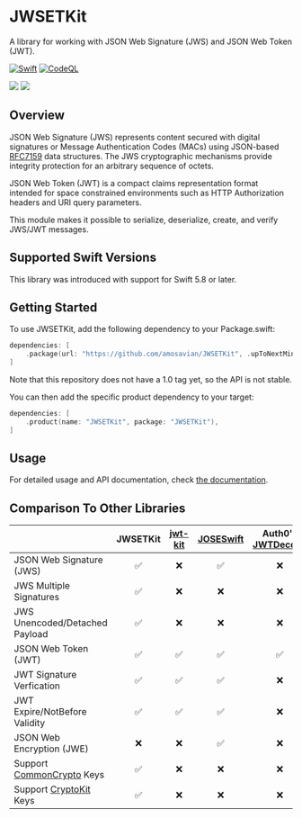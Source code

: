 # JWSETKit

A library for working with JSON Web Signature (JWS) and JSON Web Token (JWT).

[![Swift](https://github.com/amosavian/JWSETKit/actions/workflows/swift.yml/badge.svg)](https://github.com/amosavian/JWSETKit/actions/workflows/swift.yml)
[![CodeQL](https://github.com/amosavian/JWSETKit/actions/workflows/codeql.yml/badge.svg)](https://github.com/amosavian/JWSETKit/actions/workflows/codeql.yml)

[![](https://img.shields.io/endpoint?url=https%3A%2F%2Fswiftpackageindex.com%2Fapi%2Fpackages%2Famosavian%2FJWSETKit%2Fbadge%3Ftype%3Dswift-versions)](https://swiftpackageindex.com/amosavian/JWSETKit)
[![](https://img.shields.io/endpoint?url=https%3A%2F%2Fswiftpackageindex.com%2Fapi%2Fpackages%2Famosavian%2FJWSETKit%2Fbadge%3Ftype%3Dplatforms)](https://swiftpackageindex.com/amosavian/JWSETKit)

## Overview

JSON Web Signature (JWS) represents content secured with digital
signatures or Message Authentication Codes (MACs) using JSON-based
[RFC7159][RFC7159] data structures.
The JWS cryptographic mechanisms provide integrity protection for 
an arbitrary sequence of octets.

JSON Web Token (JWT) is a compact claims representation format
intended for space constrained environments such as HTTP
Authorization headers and URI query parameters.

This module makes it possible to serialize, deserialize, create, 
and verify JWS/JWT messages.

## Supported Swift Versions

This library was introduced with support for Swift 5.8 or later.

## Getting Started

To use JWSETKit, add the following dependency to your Package.swift:

```swift
dependencies: [
    .package(url: "https://github.com/amosavian/JWSETKit", .upToNextMinor(from: "0.6.0"))
]
```

Note that this repository does not have a 1.0 tag yet, so the API is not stable.

You can then add the specific product dependency to your target:

```swift
dependencies: [
    .product(name: "JWSETKit", package: "JWSETKit"),
]
```

## Usage

For detailed usage and API documentation, check [the documentation][docs].

## Comparison To Other Libraries

|                                | JWSETKit | [jwt-kit] | [JOSESwift] | Auth0's [JWTDecode] |
|:-------------------------------|:--:|:--:|:--:|:--:|
| JSON Web Signature (JWS)       | ✅ | ❌ | ✅ | ❌ |
| JWS Multiple Signatures        | ✅ | ❌ | ❌ | ❌ |
| JWS Unencoded/Detached Payload | ✅ | ❌ | ❌ | ❌ |
| JSON Web Token (JWT)           | ✅ | ✅ | ✅ | ✅ |
| JWT Signature Verfication      | ✅ | ✅ | ✅ | ❌ |
| JWT Expire/NotBefore Validity  | ✅ | ✅ | ✅ | ❌ |
| JSON Web Encryption (JWE)      | ❌ | ❌ | ✅ | ❌ |
| Support [CommonCrypto] Keys    | ✅ | ❌ | ❌ | ❌ |
| Support [CryptoKit] Keys       | ✅ | ❌ | ❌ | ❌ |

[RFC7159]: https://www.rfc-editor.org/rfc/rfc7159
[docs]: https://amosavian.github.io/JWSETKit/documentation/jwsetkit/
[jwt-kit]: https://github.com/vapor/jwt-kit
[JOSESwift]: https://github.com/airsidemobile/JOSESwift
[JWTDecode]: https://github.com/auth0/JWTDecode.swift
[CommonCrypto]: https://developer.apple.com/documentation/security/certificate_key_and_trust_services
[CryptoKit]: https://developer.apple.com/documentation/cryptokit/
